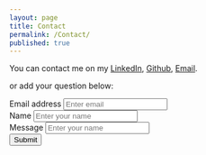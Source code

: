 ```yaml
---
layout: page
title: Contact
permalink: /Contact/
published: true
---
```

You can contact me on my [LinkedIn](https://www.linkedin.com/in/malhar-prajapati/), [Github](https://github.com/malhardp), [Email](malhardp@umich.edu).

or add your question below:

<form accept-charset="UTF-8" action="https://getform.io/4444" method="POST" enctype="multipart/form-data" target="_blank">
          <div class="form-group">
            <label for="exampleInputEmail1" required="required">Email address</label>
            <input type="email" name="email" class="form-control" id="exampleInputEmail1" aria-describedby="emailHelp" placeholder="Enter email">
          </div>
          <div class="form-group">
            <label for="exampleInputName">Name</label>
            <input type="text" name="name" class="form-control" id="exampleInputName" placeholder="Enter your name" required="required">
          </div>
          <div class="form-group">
            <label for="exampleInputName">Message</label>
            <input type="text" name="name" class="form-control" id="exampleInputName" placeholder="Enter your name" required="required">
          </div>
          <button type="submit" class="btn btn-primary">Submit</button>
        </form>

